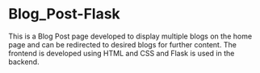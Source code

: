 # Blog_Post-Flask
This is a Blog Post page developed to display multiple blogs on the home page and can be redirected to desired blogs for further content.
The frontend is developed using HTML and CSS and Flask is used in the backend.
